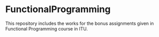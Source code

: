 # FunctionalProgramming
This repository includes the works for the bonus assignments given in Functional Programming course in ITU.
